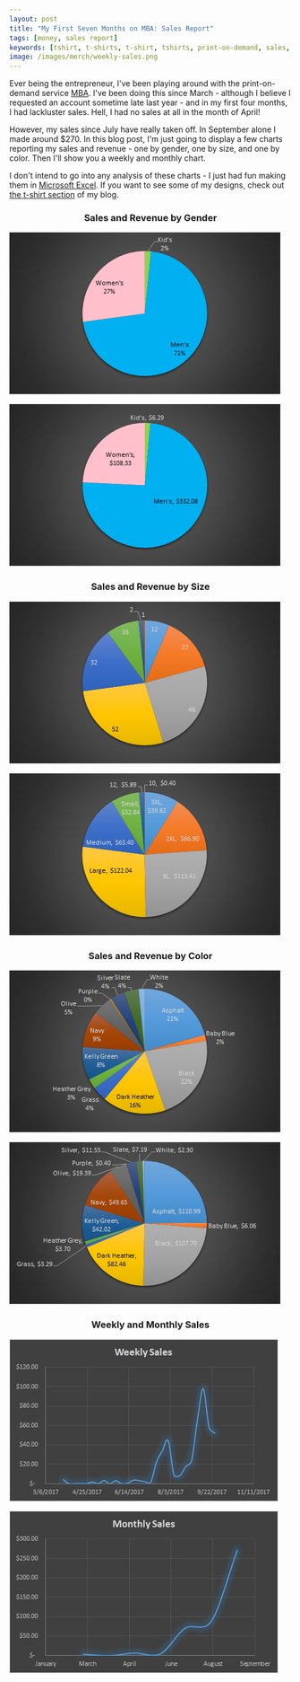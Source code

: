 ```yaml
---
layout: post
title: "My First Seven Months on MBA: Sales Report"
tags: [money, sales report]
keywords: [tshirt, t-shirts, t-shirt, tshirts, print-on-demand, sales, entrepreneur, excel, charts]
image: /images/merch/weekly-sales.png
---
```


Ever being the entrepreneur, I've been playing around with the print-on-demand service [MBA](https://merch.amazon.com/landing). I've been doing this since March - although I believe I requested an account sometime late last year - and in my first four months, I had lackluster sales. Hell, I had no sales at all in the month of April!

However, my sales since July have really taken off. In September alone I made around $270. In this blog post, I'm just going to display a few charts reporting my sales and revenue - one by gender, one by size, and one by color. Then I'll show you a weekly and monthly chart.

I don't intend to go into any analysis of these charts - I just had fun making them in [Microsoft Excel](https://www.amazon.com/s/ref=as_li_ss_tl?url=search-alias=aps&field-keywords=microsoft+excel&linkCode=ll2&tag=hendrixjoseph-20&linkId=9adccab45a38f91338f29a22ca313f5b). If you want to see some of my designs, check out [the t-shirt section](http://hendrixjoseph.github.io/t-shirts/) of my blog.

<style>h3 { text-align: center; }</style>

### Sales and Revenue by Gender

![Gender Sales Pie](/images/merch/gender-sales-pie.png)

![Gender Revenue Pie](/images/merch/gender-revenue-pie.png)

### Sales and Revenue by Size

![Size Sales Pie](/images/merch/size-sales-pie.png)

![Size Revenue Pie](/images/merch/size-revenue-pie.png)

### Sales and Revenue by Color

![Color Sales Pie](/images/merch/color-sales-pie.png)

![Color Revenue Pie](/images/merch/color-revenue-pie.png)

### Weekly and Monthly Sales

![Weekly Sales](/images/merch/weekly-sales.png)

![Monthly Sales](/images/merch/monthly-sales.png)